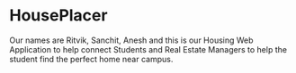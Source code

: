 # HousePlacer
Our names are Ritvik, Sanchit, Anesh and this is our Housing Web Application to help connect Students and Real Estate Managers to help the student find the perfect home near campus.